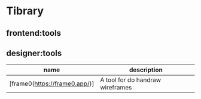 # Tibrary

## frontend:tools 


## designer:tools

| name | description |
|------|-------------|
| [frame0(https://frame0.app/)] | A tool for do handraw wireframes |
